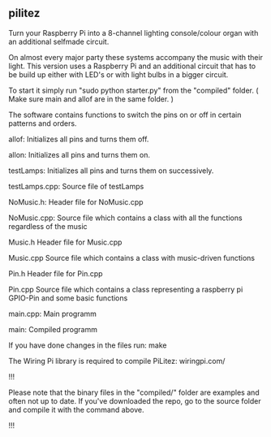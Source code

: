 ## pilitez
Turn your Raspberry Pi into a 8-channel lighting console/colour organ with an additional selfmade circuit.

On almost every major party these systems accompany the music with their light. This version uses a Raspberry Pi and an additional circuit that has to be build up either with LED's or with light bulbs in a bigger circuit.


To start it simply run "sudo python starter.py" from the "compiled" folder.
( Make sure main and allof are in the same folder. )

  
The software contains functions to switch the pins on or off in certain patterns and orders.

allof:
  Initializes all pins and turns them off.
  
allon:
  Initializes all pins and turns them on.
  
testLamps:
  Initializes all pins and turns them on successively.
  
testLamps.cpp:
  Source file of testLamps
  
NoMusic.h:
  Header file for NoMusic.cpp
  
NoMusic.cpp:
  Source file which contains a class with all the functions regardless of the music
  
Music.h
  Header file for Music.cpp

Music.cpp
  Source file which contains a class with music-driven functions

Pin.h
  Header file for Pin.cpp

Pin.cpp
  Source file which contains a class representing a raspberry pi GPIO-Pin and some basic functions

main.cpp:
  Main programm
  
main:
  Compiled programm
  

If you have done changes in the files run:
  make
  
The Wiring Pi library is required to compile PiLitez: wiringpi.com/


!!!

Please note that the binary files in the "compiled/" folder are examples and often not up to date.
If you've downloaded the repo, go to the source folder and compile it with the command above.

!!!
